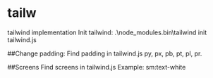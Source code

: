 # tailw
tailwind implementation
Init tailwind: .\node_modules\.bin\tailwind init tailwind.js

##Change padding: 
Find padding in tailwind.js
py, px, pb, pt, pl, pr.

##Screens
Find screens in tailwind.js
Example: sm:text-white